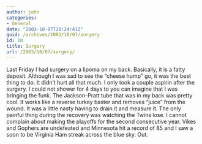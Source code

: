 ```yaml
---
author: john
categories:
- General
date: "2003-10-07T20:24:41Z"
guid: /archives/2003/10/07/surgery
id: 10
title: Surgery
url: /2003/10/07/surgery/
---
```


Last Friday I had surgery on a lipoma on my back. Basically, it is a fatty deposit. Although I was sad to see the &#8220;cheese hump&#8221; go, it was the best thing to do. It didn&#8217;t hurt all that much. I only took a couple aspirin after the surgery. I could not shower for 4 days to you can imagine that I was bringing the funk. The Jackson-Pratt tube that was in my back was pretty cool. It works like a reverse turkey baster and removes &#8220;juice&#8221; from the wound. It was a little nasty having to drain it and measure it. The only painful thing during the recovery was watching the Twins lose. I cannot complain about making the playoffs for the second consecutive year. Vikes and Gophers are undefeated and Minnesota hit a record of 85 and I saw a soon to be Virginia Ham streak across the blue sky. Out.